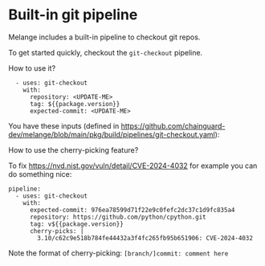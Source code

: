 # Built-in git pipeline

Melange includes a built-in pipeline to checkout git repos.

To get started quickly, checkout the `git-checkout` pipeline.


How to use it?

```
  - uses: git-checkout
    with:
      repository: <UPDATE-ME>
      tag: ${{package.version}}
      expected-commit: <UPDATE-ME>

```

You have these inputs (defined in https://github.com/chainguard-dev/melange/blob/main/pkg/build/pipelines/git-checkout.yaml):

How to use the cherry-picking feature?


To fix  https://nvd.nist.gov/vuln/detail/CVE-2024-4032 for example you can do something nice:

```
pipeline:
  - uses: git-checkout
    with:
      expected-commit: 976ea78599d71f22e9c0fefc2dc37c1d9fc835a4
      repository: https://github.com/python/cpython.git
      tag: v${{package.version}}
      cherry-picks: |
        3.10/c62c9e518b784fe44432a3f4fc265fb95b651906: CVE-2024-4032
```

Note the format of cherry-picking: ``[branch/]commit: comment here``